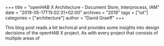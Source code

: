+++
title = "openHAB X Architecture - Document Store, Interprocess, IAM"
date = "2019-05-17T15:02:31+02:00"
archives = "2019"
tags = ["iot"]
categories = ["architecture"]
author = "David Graeff"
+++

This blog post reads a bit technical and provides some insights into design decisions of the openHAB X project. As with every project that consists of multiple areas of 